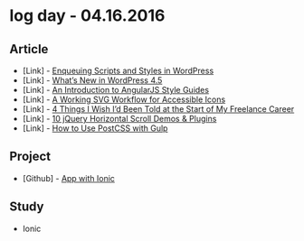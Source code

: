 # log day - 04.16.2016

## Article 

- \[Link\] - [Enqueuing Scripts and Styles in WordPress](http://www.sitepoint.com/enqueuing-scripts-styles-wordpress/)
- \[Link\] - [What’s New in WordPress 4.5](http://www.sitepoint.com/whats-new-wordpress-4-5/)
- \[Link\] - [An Introduction to AngularJS Style Guides](http://www.sitepoint.com/introduction-angularjs-style-guides/)
- \[Link\] - [A Working SVG Workflow for Accessible Icons](http://www.sitepoint.com/a-working-svg-workflow-for-accessible-icons/)
- \[Link\] - [4 Things I Wish I’d Been Told at the Start of My Freelance Career](http://www.sitepoint.com/4-things-i-wish-id-been-told-at-the-start-of-my-freelance-career/)
- \[Link\] - [10 jQuery Horizontal Scroll Demos & Plugins](http://www.sitepoint.com/10-jquery-horizontal-scroll-demos-plugins/)
- \[Link\] - [How to Use PostCSS with Gulp](http://www.sitepoint.com/how-to-use-postcss-with-gulp/)


## Project

- \[Github\] - [App with Ionic](https://github.com/headquarters-solutions/app-descco)


## Study

- Ionic

